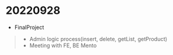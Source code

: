 # 20220928
- FinalProject
> - Admin logic process(insert, delete, getList, getProduct)
> - Meeting with FE, BE Mento

